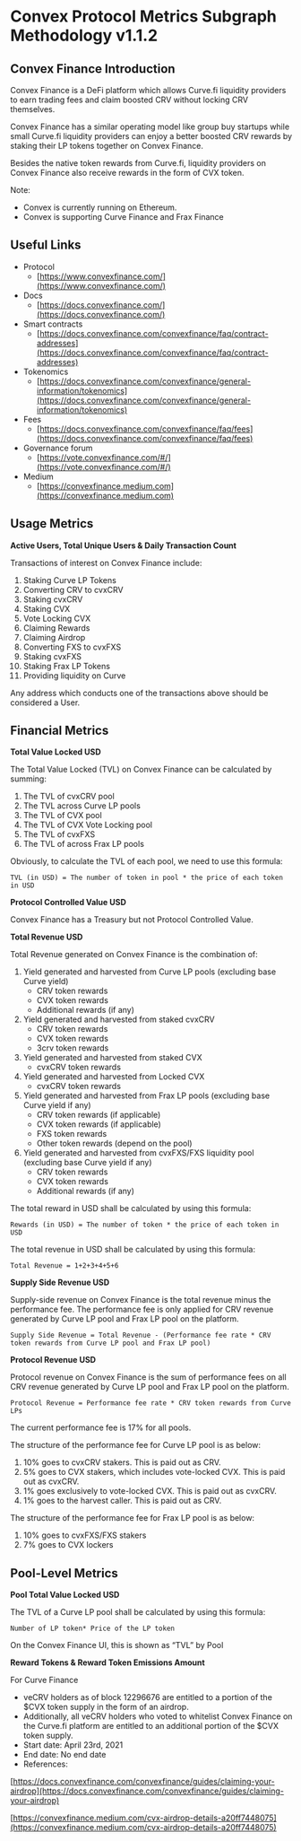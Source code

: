 # Convex Protocol Metrics Subgraph Methodology v1.1.2

## Convex Finance Introduction

Convex Finance is a DeFi platform which allows Curve.fi liquidity providers to earn trading fees and claim boosted CRV without locking CRV themselves.

Convex Finance has a similar operating model like group buy startups while small Curve.fi liquidity providers can enjoy a better boosted CRV rewards by staking their LP tokens together on Convex Finance.

Besides the native token rewards from Curve.fi, liquidity providers on Convex Finance also receive rewards in the form of CVX token.

Note:

- Convex is currently running on Ethereum.
- Convex is supporting Curve Finance and Frax Finance

## Useful Links

- Protocol
  - [https://www.convexfinance.com/](https://www.convexfinance.com/)
- Docs
  - [https://docs.convexfinance.com/](https://docs.convexfinance.com/)
- Smart contracts
  - [https://docs.convexfinance.com/convexfinance/faq/contract-addresses](https://docs.convexfinance.com/convexfinance/faq/contract-addresses)
- Tokenomics
  - [https://docs.convexfinance.com/convexfinance/general-information/tokenomics](https://docs.convexfinance.com/convexfinance/general-information/tokenomics)
- Fees
  - [https://docs.convexfinance.com/convexfinance/faq/fees](https://docs.convexfinance.com/convexfinance/faq/fees)
- Governance forum
  - [https://vote.convexfinance.com/#/](https://vote.convexfinance.com/#/)
- Medium
  - [https://convexfinance.medium.com](https://convexfinance.medium.com)

## Usage Metrics

**Active Users, Total Unique Users & Daily Transaction Count**

Transactions of interest on Convex Finance include:

1. Staking Curve LP Tokens
2. Converting CRV to cvxCRV
3. Staking cvxCRV
4. Staking CVX
5. Vote Locking CVX
6. Claiming Rewards
7. Claiming Airdrop
8. Converting FXS to cvxFXS
9. Staking cvxFXS
10. Staking Frax LP Tokens
11. Providing liquidity on Curve

Any address which conducts one of the transactions above should be considered a User.

## Financial Metrics

**Total Value Locked USD**

The Total Value Locked (TVL) on Convex Finance can be calculated by summing:

1. The TVL of cvxCRV pool
2. The TVL across Curve LP pools
3. The TVL of CVX pool
4. The TVL of CVX Vote Locking pool
5. The TVL of cvxFXS
6. The TVL of across Frax LP pools

Obviously, to calculate the TVL of each pool, we need to use this formula:

```
TVL (in USD) = The number of token in pool * the price of each token in USD
```

**Protocol Controlled Value USD**

Convex Finance has a Treasury but not Protocol Controlled Value.

**Total Revenue USD**

Total Revenue generated on Convex Finance is the combination of:

1. Yield generated and harvested from Curve LP pools (excluding base Curve yield)
   - CRV token rewards
   - CVX token rewards
   - Additional rewards (if any)
2. Yield generated and harvested from staked cvxCRV
   - CRV token rewards
   - CVX token rewards
   - 3crv token rewards
3. Yield generated and harvested from staked CVX
   - cvxCRV token rewards
4. Yield generated and harvested from Locked CVX
   - cvxCRV token rewards
5. Yield generated and harvested from Frax LP pools (excluding base Curve yield if any)
   - CRV token rewards (if applicable)
   - CVX token rewards (if applicable)
   - FXS token rewards
   - Other token rewards (depend on the pool)
6. Yield generated and harvested from cvxFXS/FXS liquidity pool (excluding base Curve yield if any)
   - CRV token rewards
   - CVX token rewards
   - Additional rewards (if any)

The total reward in USD shall be calculated by using this formula:

```
Rewards (in USD) = The number of token * the price of each token in USD
```

The total revenue in USD shall be calculated by using this formula:

```
Total Revenue = 1+2+3+4+5+6
```

**Supply Side Revenue USD**

Supply-side revenue on Convex Finance is the total revenue minus the performance fee. The performance fee is only applied for CRV revenue generated by Curve LP pool and Frax LP pool on the platform.

```
Supply Side Revenue = Total Revenue - (Performance fee rate * CRV token rewards from Curve LP pool and Frax LP pool)
```

**Protocol Revenue USD**

Protocol revenue on Convex Finance is the sum of performance fees on all CRV revenue generated by Curve LP pool and Frax LP pool on the platform.

```
Protocol Revenue = Performance fee rate * CRV token rewards from Curve LPs
```

The current performance fee is 17% for all pools.

The structure of the performance fee for Curve LP pool is as below:

1. 10% goes to cvxCRV stakers. This is paid out as CRV.
2. 5% goes to CVX stakers, which includes vote-locked CVX. This is paid out as cvxCRV.
3. 1% goes exclusively to vote-locked CVX. This is paid out as cvxCRV.
4. 1% goes to the harvest caller. This is paid out as CRV.

The structure of the performance fee for Frax LP pool is as below:

1. 10% goes to cvxFXS/FXS stakers
2. 7% goes to CVX lockers

## Pool-Level Metrics

**Pool Total Value Locked USD**

The TVL of a Curve LP pool shall be calculated by using this formula:

```
Number of LP token* Price of the LP token
```

On the Convex Finance UI, this is shown as “TVL” by Pool

**Reward Tokens & Reward Token Emissions Amount**

For Curve Finance

- veCRV holders as of block 12296676 are entitled to a portion of the $CVX token supply in the form of an airdrop.
- Additionally, all veCRV holders who voted to whitelist Convex Finance on the Curve.fi platform are entitled to an additional portion of the $CVX token supply.
- Start date: April 23rd, 2021
- End date: No end date
- References:

[https://docs.convexfinance.com/convexfinance/guides/claiming-your-airdrop](https://docs.convexfinance.com/convexfinance/guides/claiming-your-airdrop)

[https://convexfinance.medium.com/cvx-airdrop-details-a20ff7448075](https://convexfinance.medium.com/cvx-airdrop-details-a20ff7448075)
